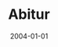 ---
date: 2004-01-01
year: 2004
title: Abitur
project: End of School
customer: Kreuzschule Dresden
smallImage: "/assets/images/abi.png"
description: 
projectLink: 
tagGroup: 
    - education
---